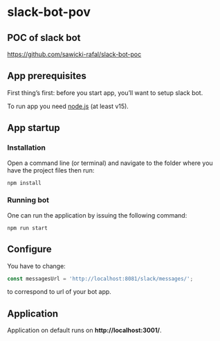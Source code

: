 # slack-bot-pov

## POC of slack bot

https://github.com/sawicki-rafal/slack-bot-poc

## App prerequisites

First thing’s first: before you start app, you’ll want to setup slack bot.

To run app you need [node.js](https://nodejs.org/en/) (at least v15).

## App startup

### Installation

Open a command line (or terminal) and navigate to the folder where you have the project files then run:

```
npm install
```

### Running bot

One can run the application by issuing the following command:

```
npm run start
```


## Configure

You have to change:

```js
const messagesUrl = 'http://localhost:8081/slack/messages/';
```

to correspond to url of your bot app.

## Application

Application on default runs on **http://localhost:3001/**.



